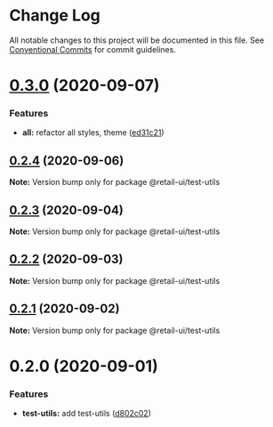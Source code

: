 # Change Log

All notable changes to this project will be documented in this file.
See [Conventional Commits](https://conventionalcommits.org) for commit guidelines.

# [0.3.0](https://github.com/sondh0127/retail-ui/compare/@retail-ui/test-utils@0.2.4...@retail-ui/test-utils@0.3.0) (2020-09-07)

### Features

- **all:** refactor all styles, theme ([ed31c21](https://github.com/sondh0127/retail-ui/commit/ed31c219cd925c3f8340066f504f2527a9e911bf))

## [0.2.4](https://github.com/sondh0127/retail-ui/compare/@retail-ui/test-utils@0.2.3...@retail-ui/test-utils@0.2.4) (2020-09-06)

**Note:** Version bump only for package @retail-ui/test-utils

## [0.2.3](https://github.com/sondh0127/retail-ui/compare/@retail-ui/test-utils@0.2.2...@retail-ui/test-utils@0.2.3) (2020-09-04)

**Note:** Version bump only for package @retail-ui/test-utils

## [0.2.2](https://github.com/sondh0127/retail-ui/compare/@retail-ui/test-utils@0.2.1...@retail-ui/test-utils@0.2.2) (2020-09-03)

**Note:** Version bump only for package @retail-ui/test-utils

## [0.2.1](https://github.com/sondh0127/retail-ui/compare/@retail-ui/test-utils@0.2.0...@retail-ui/test-utils@0.2.1) (2020-09-02)

**Note:** Version bump only for package @retail-ui/test-utils

# 0.2.0 (2020-09-01)

### Features

- **test-utils:** add test-utils ([d802c02](https://github.com/sondh0127/retail-ui/commit/d802c0251c4a38bb9c2a10f4e1c6685d9f072b1f))
